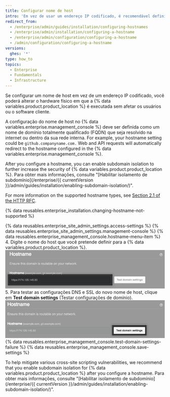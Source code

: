 ```yaml
---
title: Configurar nome de host
intro: 'Em vez de usar um endereço IP codificado, é recomendável definir um nome de host para o seu appliance.'
redirect_from:
  - /enterprise/admin/guides/installation/configuring-hostnames
  - /enterprise/admin/installation/configuring-a-hostname
  - /enterprise/admin/configuration/configuring-a-hostname
  - /admin/configuration/configuring-a-hostname
versions:
  ghes: '*'
type: how_to
topics:
  - Enterprise
  - Fundamentals
  - Infrastructure
---
```


Se configurar um nome de host em vez de um endereço IP codificado, você poderá alterar o hardware físico em que a {% data variables.product.product_location %} é executada sem afetar os usuários ou o software cliente.

A configuração do nome de host no {% data variables.enterprise.management_console %} deve ser definida como um nome de domínio totalmente qualificado (FQDN) que seja resolvido na internet ou dentro da sua rede interna. For example, your hostname setting could be `github.companyname.com.` Web and API requests will automatically redirect to the hostname configured in the {% data variables.enterprise.management_console %}.

After you configure a hostname, you can enable subdomain isolation to further increase the security of {% data variables.product.product_location %}. Para obter mais informações, consulte "[Habilitar isolamento de subdomínio](/enterprise/{{ currentVersion }}/admin/guides/installation/enabling-subdomain-isolation/)".

For more information on the supported hostname types, see [Section 2.1 of the HTTP RFC](https://tools.ietf.org/html/rfc1123#section-2).

{% data reusables.enterprise_installation.changing-hostname-not-supported %}

{% data reusables.enterprise_site_admin_settings.access-settings %}
{% data reusables.enterprise_site_admin_settings.management-console %}
{% data reusables.enterprise_management_console.hostname-menu-item %}
4. Digite o nome do host que você pretende definir para a {% data variables.product.product_location %}. ![Campo para configurar um nome de host](/assets/images/enterprise/management-console/hostname-field.png)
5. Para testar as configurações DNS e SSL do novo nome de host, clique em **Test domain settings** (Testar configurações de domínio). ![Botão Test domain settings (Testar configurações de domínio)](/assets/images/enterprise/management-console/test-domain-settings.png)
{% data reusables.enterprise_management_console.test-domain-settings-failure %}
{% data reusables.enterprise_management_console.save-settings %}

To help mitigate various cross-site scripting vulnerabilities, we recommend that you enable subdomain isolation for {% data variables.product.product_location %} after you configure a hostname. Para obter mais informações, consulte "[Habilitar isolamento de subdomínio](/enterprise/{{ currentVersion }}/admin/guides/installation/enabling-subdomain-isolation/)".
